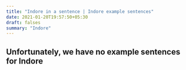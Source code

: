 ```yaml
---
title: "Indore in a sentence | Indore example sentences"
date: 2021-01-20T19:57:50+05:30
draft: falses
summary: "Indore"
---
```

## Unfortunately, we have no example sentences for Indore                 
